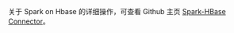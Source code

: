 关于 Spark on Hbase 的详细操作，可查看 Github 主页 [Spark-HBase Connector](https://github.com/nerdammer/spark-hbase-connector?spm=5176.doc59511.2.4.yq4GRu)。
